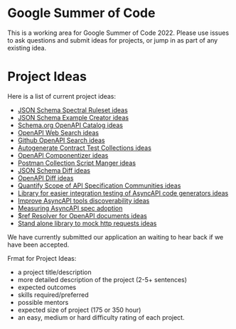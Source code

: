 # Google Summer of Code
This is a working area for Google Summer of Code 2022. Please use issues to ask questions and submit ideas for projects, or jump in as part of any existing idea.

# Project Ideas
Here is a list of current project ideas:

- [JSON Schema Spectral Ruleset ideas](https://github.com/postman-open-technologies/gsoc-2022/issues/16)
- [JSON Schema Example Creator ideas](https://github.com/postman-open-technologies/gsoc-2022/issues/15)
- [Schema.org OpenAPI Catalog ideas](https://github.com/postman-open-technologies/gsoc-2022/issues/14)
- [OpenAPI Web Search ideas](https://github.com/postman-open-technologies/gsoc-2022/issues/13)
- [Github OpenAPI Search ideas](https://github.com/postman-open-technologies/gsoc-2022/issues/12)
- [Autogenerate Contract Test Collections ideas](https://github.com/postman-open-technologies/gsoc-2022/issues/11)
- [OpenAPI Componentizer ideas](https://github.com/postman-open-technologies/gsoc-2022/issues/10)
- [Postman Collection Script Manger ideas](https://github.com/postman-open-technologies/gsoc-2022/issues/9)
- [JSON Schema Diff ideas](https://github.com/postman-open-technologies/gsoc-2022/issues/8)
- [OpenAPI Diff ideas](https://github.com/postman-open-technologies/gsoc-2022/issues/7)
- [Quantify Scope of API Specification Communities ideas](https://github.com/postman-open-technologies/gsoc-2022/issues/6)
- [Library for easier integration testing of AsyncAPI code generators ideas](https://github.com/postman-open-technologies/gsoc-2022/issues/5)
- [Improve AsyncAPI tools discoverability ideas](https://github.com/postman-open-technologies/gsoc-2022/issues/4)
- [Measuring AsyncAPI spec adoption](https://github.com/postman-open-technologies/gsoc-2022/issues/3)
- [$ref Resolver for OpenAPI documents ideas](https://github.com/postman-open-technologies/gsoc-2022/issues/2)
- [Stand alone library to mock http requests ideas](https://github.com/postman-open-technologies/gsoc-2022/issues/1)

We have currently submitted our application an waiting to hear back if we have been accepted.

Frmat for Project Ideas:

- a project title/description 
- more detailed description of the project (2-5+ sentences) 
- expected outcomes 
- skills required/preferred
- possible mentors 
- expected size of project (175 or 350 hour) 
- an easy, medium or hard difficulty rating of each project.
